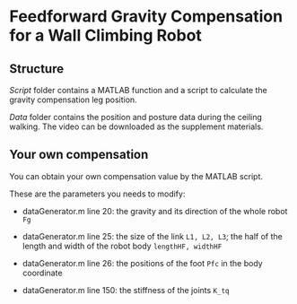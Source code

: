 # Feedforward Gravity Compensation for a Wall Climbing Robot

## Structure

*Script* folder contains a MATLAB function and a script to calculate the gravity compensation leg position.

*Data* folder contains the position and posture data during the ceiling walking. The video can be downloaded as the supplement materials.

## Your own compensation

You can obtain your own compensation value by the MATLAB script.

These are the parameters you needs to modify:

- dataGenerator.m line 20: the gravity and its direction of the whole robot `Fg`

- dataGenerator.m line 25: the size of the link `L1, L2, L3`; the half of the length and width of the robot body `lengthHF, widthHF`

- dataGenerator.m line 26: the positions of the foot `Pfc` in the body coordinate

- dataGenerator.m line 150: the stiffness of the joints `K_tq`
